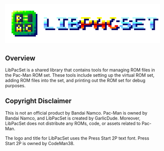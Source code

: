 # ![Title](./assets/title/title_8x.png)

## Overview

LibPacSet is a shared library that contains tools for managing ROM files in the Pac-Man ROM set. These tools include setting up the virtual ROM set, adding ROM files into the set, and printing out the ROM set for debug purposes.

## Copyright Disclaimer

This is not an official product by Bandai Namco. Pac-Man is owned by Bandai Namco, and LibPacSet is created by GarlicDude. Moreover, LibPacSet does not distribute any ROMs, code, or assets related to Pac-Man.

The logo and title for LibPacSet uses the Press Start 2P text font. Press Start 2P is owned by CodeMan38.
